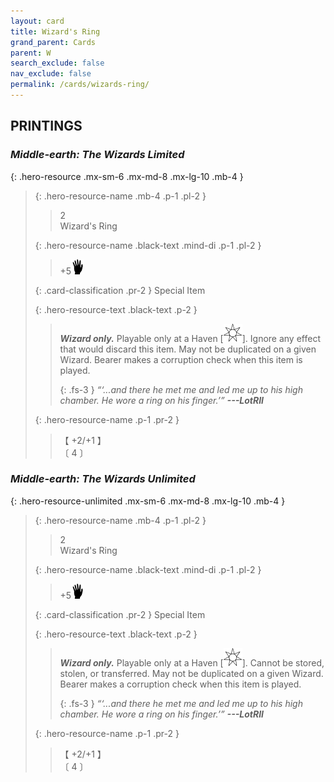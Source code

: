 ```yaml
---
layout: card
title: Wizard's Ring
grand_parent: Cards
parent: W
search_exclude: false
nav_exclude: false
permalink: /cards/wizards-ring/
---
```


## PRINTINGS


### _Middle-earth: The Wizards Limited_

{: .hero-resource .mx-sm-6 .mx-md-8 .mx-lg-10 .mb-4 }
> {: .hero-resource-name .mb-4 .p-1 .pl-2 }
> > <div class="card-mp">2</div>
> > <div class="card-name">Wizard's Ring</div>
>
> {: .hero-resource-name .black-text .mind-di .p-1 .pl-2 }
> > +5![](/assets/images/di.svg)
>
> {: .card-classification .pr-2 }
> Special Item
>
> {: .hero-resource-text .black-text .p-2 }
> > ***Wizard only.*** Playable only at a Haven \[![](/assets/images/free-haven.svg)]. Ignore any effect that would discard this item. May not be duplicated on a given Wizard. Bearer makes a corruption check when this item is played. 
> > 
> > {: .fs-3 } 
> > _“‘...and there he met me and led me up to his high chamber. He wore a ring on his finger.’”_ ***---&#65279;LotRII*** 
> 
> {: .hero-resource-name .p-1 .pr-2 }
> > <div class="card-shield">【 +2/+1 】</div>
> > <div class="card-corruption">〔 4 〕</div>

### _Middle-earth: The Wizards Unlimited_

{: .hero-resource-unlimited .mx-sm-6 .mx-md-8 .mx-lg-10 .mb-4 }
> {: .hero-resource-name .mb-4 .p-1 .pl-2 }
> > <div class="card-mp">2</div>
> > <div class="card-name">Wizard's Ring</div>
>
> {: .hero-resource-name .black-text .mind-di .p-1 .pl-2 }
> > +5![](/assets/images/di.svg)
>
> {: .card-classification .pr-2 }
> Special Item
>
> {: .hero-resource-text .black-text .p-2 }
> > ***Wizard only.*** Playable only at a Haven \[![](/assets/images/free-haven.svg)]. Cannot be stored, stolen, or transferred. May not be duplicated on a given Wizard. Bearer makes a corruption check when this item is played. 
> > 
> > {: .fs-3 } 
> > _“‘...and there he met me and led me up to his high chamber. He wore a ring on his finger.’”_ ***---&#65279;LotRII*** 
> 
> {: .hero-resource-name .p-1 .pr-2 }
> > <div class="card-shield">【 +2/+1 】</div>
> > <div class="card-corruption">〔 4 〕</div>
